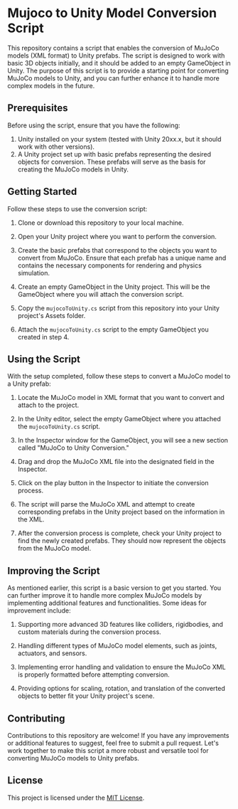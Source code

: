 # Mujoco to Unity Model Conversion Script

This repository contains a script that enables the conversion of MuJoCo models (XML format) to Unity prefabs. The script is designed to work with basic 3D objects initially, and it should be added to an empty GameObject in Unity. The purpose of this script is to provide a starting point for converting MuJoCo models to Unity, and you can further enhance it to handle more complex models in the future.

## Prerequisites

Before using the script, ensure that you have the following:

1. Unity installed on your system (tested with Unity 20xx.x, but it should work with other versions).
2. A Unity project set up with basic prefabs representing the desired objects for conversion. These prefabs will serve as the basis for creating the MuJoCo models in Unity.

## Getting Started

Follow these steps to use the conversion script:

1. Clone or download this repository to your local machine.

2. Open your Unity project where you want to perform the conversion.

3. Create the basic prefabs that correspond to the objects you want to convert from MuJoCo. Ensure that each prefab has a unique name and contains the necessary components for rendering and physics simulation.

4. Create an empty GameObject in the Unity project. This will be the GameObject where you will attach the conversion script.

5. Copy the `mujocoToUnity.cs` script from this repository into your Unity project's Assets folder.

6. Attach the `mujocoToUnity.cs` script to the empty GameObject you created in step 4.

## Using the Script

With the setup completed, follow these steps to convert a MuJoCo model to a Unity prefab:

1. Locate the MuJoCo model in XML format that you want to convert and attach to the project.

2. In the Unity editor, select the empty GameObject where you attached the `mujocoToUnity.cs` script.

3. In the Inspector window for the GameObject, you will see a new section called "MuJoCo to Unity Conversion."

4. Drag and drop the MuJoCo XML file into the designated field in the Inspector.

5. Click on the play button in the Inspector to initiate the conversion process.

6. The script will parse the MuJoCo XML and attempt to create corresponding prefabs in the Unity project based on the information in the XML.

7. After the conversion process is complete, check your Unity project to find the newly created prefabs. They should now represent the objects from the MuJoCo model.

## Improving the Script

As mentioned earlier, this script is a basic version to get you started. You can further improve it to handle more complex MuJoCo models by implementing additional features and functionalities. Some ideas for improvement include:

1. Supporting more advanced 3D features like colliders, rigidbodies, and custom materials during the conversion process.

2. Handling different types of MuJoCo model elements, such as joints, actuators, and sensors.

3. Implementing error handling and validation to ensure the MuJoCo XML is properly formatted before attempting conversion.

4. Providing options for scaling, rotation, and translation of the converted objects to better fit your Unity project's scene.

## Contributing

Contributions to this repository are welcome! If you have any improvements or additional features to suggest, feel free to submit a pull request. Let's work together to make this script a more robust and versatile tool for converting MuJoCo models to Unity prefabs.

## License

This project is licensed under the [MIT License](LICENSE).
